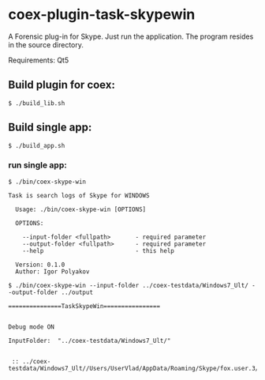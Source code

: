 # coex-plugin-task-skypewin
A Forensic plug-in for Skype. Just run the application. The program resides in the source directory.

Requirements: Qt5

## Build plugin for coex:
	
	$ ./build_lib.sh

## Build single app:

	$ ./build_app.sh
	
### run single app:

	$ ./bin/coex-skype-win 

	Task is search logs of Skype for WINDOWS

	  Usage: ./bin/coex-skype-win [OPTIONS] 

	  OPTIONS:

		--input-folder <fullpath>       - required parameter
		--output-folder <fullpath>      - required parameter
		--help                          - this help
	  
	  Version: 0.1.0
	  Author: Igor Polyakov

	$ ./bin/coex-skype-win --input-folder ../coex-testdata/Windows7_Ult/ --output-folder ../output 

	===============TaskSkypeWin================


	Debug mode ON

	InputFolder:  "../coex-testdata/Windows7_Ult/" 


	 :: ../coex-testdata/Windows7_Ult//Users/UserVlad/AppData/Roaming/Skype/fox.user.3/main.dbConnected!
